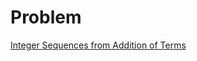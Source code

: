 # Problem

[Integer Sequences from Addition of Terms](https://onlinejudge.org/index.php?option=onlinejudge&page=show_problem&problem=868)

